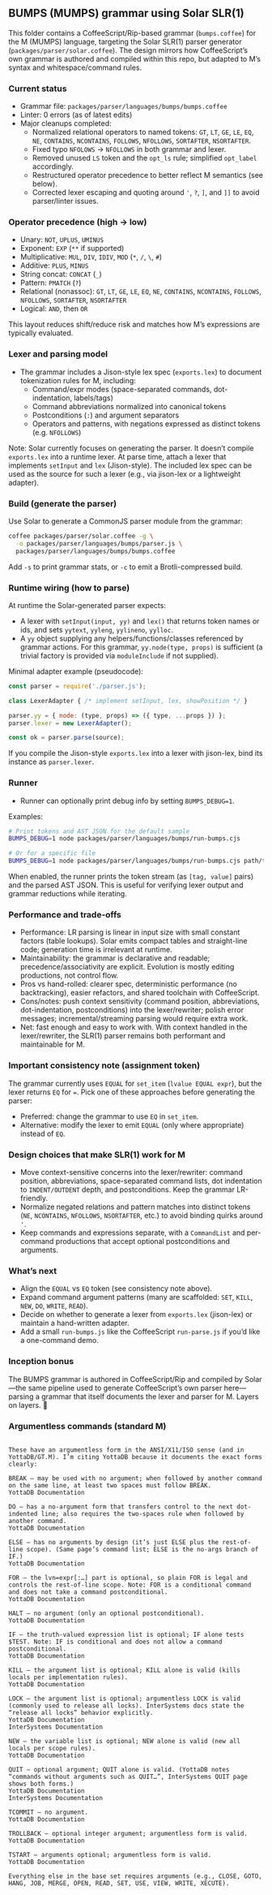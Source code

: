 ## BUMPS (MUMPS) grammar using Solar SLR(1)

This folder contains a CoffeeScript/Rip-based grammar (`bumps.coffee`) for the M (MUMPS) language, targeting the Solar SLR(1) parser generator (`packages/parser/solar.coffee`). The design mirrors how CoffeeScript’s own grammar is authored and compiled within this repo, but adapted to M’s syntax and whitespace/command rules.

### Current status

- Grammar file: `packages/parser/languages/bumps/bumps.coffee`
- Linter: 0 errors (as of latest edits)
- Major cleanups completed:
  - Normalized relational operators to named tokens: `GT`, `LT`, `GE`, `LE`, `EQ`, `NE`, `CONTAINS`, `NCONTAINS`, `FOLLOWS`, `NFOLLOWS`, `SORTAFTER`, `NSORTAFTER`.
  - Fixed typo `NFOLOWS` → `NFOLLOWS` in both grammar and lexer.
  - Removed unused `LS` token and the `opt_ls` rule; simplified `opt_label` accordingly.
  - Restructured operator precedence to better reflect M semantics (see below).
  - Corrected lexer escaping and quoting around `'`, `?`, `]`, and `]]` to avoid parser/linter issues.

### Operator precedence (high → low)

- Unary: `NOT`, `UPLUS`, `UMINUS`
- Exponent: `EXP` (`**` if supported)
- Multiplicative: `MUL`, `DIV`, `IDIV`, `MOD` (`*`, `/`, `\`, `#`)
- Additive: `PLUS`, `MINUS`
- String concat: `CONCAT` (`_`)
- Pattern: `PMATCH` (`?`)
- Relational (nonassoc): `GT`, `LT`, `GE`, `LE`, `EQ`, `NE`, `CONTAINS`, `NCONTAINS`, `FOLLOWS`, `NFOLLOWS`, `SORTAFTER`, `NSORTAFTER`
- Logical: `AND`, then `OR`

This layout reduces shift/reduce risk and matches how M’s expressions are typically evaluated.

### Lexer and parsing model

- The grammar includes a Jison-style lex spec (`exports.lex`) to document tokenization rules for M, including:
  - Command/expr modes (space-separated commands, dot-indentation, labels/tags)
  - Command abbreviations normalized into canonical tokens
  - Postconditions (`:`) and argument separators
  - Operators and patterns, with negations expressed as distinct tokens (e.g. `NFOLLOWS`)

Note: Solar currently focuses on generating the parser. It doesn’t compile `exports.lex` into a runtime lexer. At parse time, attach a lexer that implements `setInput` and `lex` (Jison-style). The included lex spec can be used as the source for such a lexer (e.g., via jison-lex or a lightweight adapter).

### Build (generate the parser)

Use Solar to generate a CommonJS parser module from the grammar:

```bash
coffee packages/parser/solar.coffee -g \
  -o packages/parser/languages/bumps/parser.js \
  packages/parser/languages/bumps/bumps.coffee
```

Add `-s` to print grammar stats, or `-c` to emit a Brotli-compressed build.

### Runtime wiring (how to parse)

At runtime the Solar-generated parser expects:

- A lexer with `setInput(input, yy)` and `lex()` that returns token names or ids, and sets `yytext`, `yyleng`, `yylineno`, `yylloc`.
- A `yy` object supplying any helpers/functions/classes referenced by grammar actions. For this grammar, `yy.node(type, props)` is sufficient (a trivial factory is provided via `moduleInclude` if not supplied).

Minimal adapter example (pseudocode):

```js
const parser = require('./parser.js');

class LexerAdapter { /* implement setInput, lex, showPosition */ }

parser.yy = { node: (type, props) => ({ type, ...props }) };
parser.lexer = new LexerAdapter();

const ok = parser.parse(source);
```

If you compile the Jison-style `exports.lex` into a lexer with jison-lex, bind its instance as `parser.lexer`.

### Runner

- Runner can optionally print debug info by setting `BUMPS_DEBUG=1`.

Examples:

```bash
# Print tokens and AST JSON for the default sample
BUMPS_DEBUG=1 node packages/parser/languages/bumps/run-bumps.cjs

# Or for a specific file
BUMPS_DEBUG=1 node packages/parser/languages/bumps/run-bumps.cjs path/to/file.b
```

When enabled, the runner prints the token stream (as `[tag, value]` pairs) and the parsed AST JSON. This is useful for verifying lexer output and grammar reductions while iterating.

### Performance and trade-offs

- Performance: LR parsing is linear in input size with small constant factors (table lookups). Solar emits compact tables and straight-line code; generation time is irrelevant at runtime.
- Maintainability: the grammar is declarative and readable; precedence/associativity are explicit. Evolution is mostly editing productions, not control flow.
- Pros vs hand-rolled: clearer spec, deterministic performance (no backtracking), easier refactors, and shared toolchain with CoffeeScript.
- Cons/notes: push context sensitivity (command position, abbreviations, dot-indentation, postconditions) into the lexer/rewriter; polish error messages; incremental/streaming parsing would require extra work.
- Net: fast enough and easy to work with. With context handled in the lexer/rewriter, the SLR(1) parser remains both performant and maintainable for M.

### Important consistency note (assignment token)

The grammar currently uses `EQUAL` for `set_item` (`lvalue EQUAL expr`), but the lexer returns `EQ` for `=`. Pick one of these approaches before generating the parser:

- Preferred: change the grammar to use `EQ` in `set_item`.
- Alternative: modify the lexer to emit `EQUAL` (only where appropriate) instead of `EQ`.

### Design choices that make SLR(1) work for M

- Move context-sensitive concerns into the lexer/rewriter: command position, abbreviations, space-separated command lists, dot indentation to `INDENT/OUTDENT` depth, and postconditions. Keep the grammar LR-friendly.
- Normalize negated relations and pattern matches into distinct tokens (`NE`, `NCONTAINS`, `NFOLLOWS`, `NSORTAFTER`, etc.) to avoid binding quirks around `'`.
- Keep commands and expressions separate, with a `CommandList` and per-command productions that accept optional postconditions and arguments.

### What’s next

- Align the `EQUAL` vs `EQ` token (see consistency note above).
- Expand command argument patterns (many are scaffolded: `SET`, `KILL`, `NEW`, `DO`, `WRITE`, `READ`).
- Decide on whether to generate a lexer from `exports.lex` (jison-lex) or maintain a hand-written adapter.
- Add a small `run-bumps.js` like the CoffeeScript `run-parse.js` if you’d like a one-command demo.

### Inception bonus

The BUMPS grammar is authored in CoffeeScript/Rip and compiled by Solar—the same pipeline used to generate CoffeeScript’s own parser here—parsing a grammar that itself documents the lexer and parser for M. Layers on layers. 🎯

### Argumentless commands (standard M)
```

These have an argumentless form in the ANSI/X11/ISO sense (and in YottaDB/GT.M). I’m citing YottaDB because it documents the exact forms clearly:

BREAK — may be used with no argument; when followed by another command on the same line, at least two spaces must follow BREAK.
YottaDB Documentation

DO — has a no-argument form that transfers control to the next dot-indented line; also requires the two-spaces rule when followed by another command.
YottaDB Documentation

ELSE — has no arguments by design (it’s just ELSE plus the rest-of-line scope). (Same page’s command list; ELSE is the no-args branch of IF.)
YottaDB Documentation

FOR — the lvn=expr[:…] part is optional, so plain FOR is legal and controls the rest-of-line scope. Note: FOR is a conditional command and does not take a command postconditional.
YottaDB Documentation

HALT — no argument (only an optional postconditional).
YottaDB Documentation

IF — the truth-valued expression list is optional; IF alone tests $TEST. Note: IF is conditional and does not allow a command postconditional.
YottaDB Documentation

KILL — the argument list is optional; KILL alone is valid (kills locals per implementation rules).
YottaDB Documentation

LOCK — the argument list is optional; argumentless LOCK is valid (commonly used to release all locks). InterSystems docs state the “release all locks” behavior explicitly.
YottaDB Documentation
InterSystems Documentation

NEW — the variable list is optional; NEW alone is valid (new all locals per scope rules).
YottaDB Documentation

QUIT — optional argument; QUIT alone is valid. (YottaDB notes “commands without arguments such as QUIT…”, InterSystems QUIT page shows both forms.)
YottaDB Documentation
InterSystems Documentation

TCOMMIT — no argument.
YottaDB Documentation

TROLLBACK — optional integer argument; argumentless form is valid.
YottaDB Documentation

TSTART — arguments optional; argumentless form is valid.
YottaDB Documentation

Everything else in the base set requires arguments (e.g., CLOSE, GOTO, HANG, JOB, MERGE, OPEN, READ, SET, USE, VIEW, WRITE, XECUTE).
```
